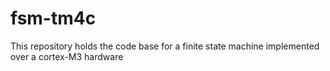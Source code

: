 # fsm-tm4c
This repository holds the code base for a finite state machine implemented over a cortex-M3 hardware

